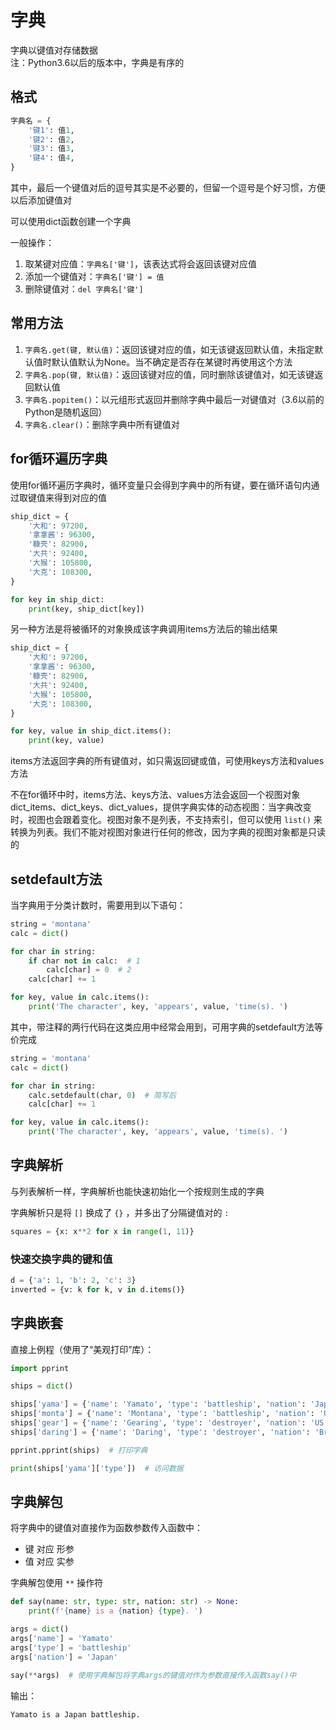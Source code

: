 # 字典

字典以键值对存储数据  
注：Python3.6以后的版本中，字典是有序的

## 格式

```python
字典名 = {
    '键1': 值1,
    '键2': 值2,
    '键3': 值3,
    '键4': 值4,
}
```

其中，最后一个键值对后的逗号其实是不必要的，但留一个逗号是个好习惯，方便以后添加键值对

可以使用dict函数创建一个字典

一般操作：
1. 取某键对应值：`字典名['键']`，该表达式将会返回该键对应值
2. 添加一个键值对：`字典名['键'] = 值`
3. 删除键值对：`del 字典名['键']`

## 常用方法

1. `字典名.get(键, 默认值)`：返回该键对应的值，如无该键返回默认值，未指定默认值时默认值默认为None。当不确定是否存在某键时再使用这个方法
2. `字典名.pop(键, 默认值)`：返回该键对应的值，同时删除该键值对，如无该键返回默认值
3. `字典名.popitem()`：以元组形式返回并删除字典中最后一对键值对（3.6以前的Python是随机返回）
4. `字典名.clear()`：删除字典中所有键值对

## for循环遍历字典

使用for循环遍历字典时，循环变量只会得到字典中的所有键，要在循环语句内通过取键值来得到对应的值

```python
ship_dict = {
    '大和': 97200,
    '拿拿酱': 96300,
    '糠壳': 82900,
    '大共': 92400,
    '大猴': 105800,
    '大克': 108300,
}

for key in ship_dict:
    print(key, ship_dict[key])
```

另一种方法是将被循环的对象换成该字典调用items方法后的输出结果

```python
ship_dict = {
    '大和': 97200,
    '拿拿酱': 96300,
    '糠壳': 82900,
    '大共': 92400,
    '大猴': 105800,
    '大克': 108300,
}

for key, value in ship_dict.items():
    print(key, value)
```

items方法返回字典的所有键值对，如只需返回键或值，可使用keys方法和values方法

不在for循环中时，items方法、keys方法、values方法会返回一个视图对象dict_items、dict_keys、dict_values，提供字典实体的动态视图：当字典改变时，视图也会跟着变化。视图对象不是列表，不支持索引，但可以使用 `list()` 来转换为列表。我们不能对视图对象进行任何的修改，因为字典的视图对象都是只读的

## setdefault方法

当字典用于分类计数时，需要用到以下语句：

```python
string = 'montana'
calc = dict()

for char in string:
    if char not in calc:  # 1
        calc[char] = 0  # 2
    calc[char] += 1

for key, value in calc.items():
    print('The character', key, 'appears', value, 'time(s). ')
```

其中，带注释的两行代码在这类应用中经常会用到，可用字典的setdefault方法等价完成

```python
string = 'montana'
calc = dict()

for char in string:
    calc.setdefault(char, 0)  # 简写后
    calc[char] += 1

for key, value in calc.items():
    print('The character', key, 'appears', value, 'time(s). ')
```

## 字典解析

与列表解析一样，字典解析也能快速初始化一个按规则生成的字典

字典解析只是将 `[]` 换成了 `{}` ，并多出了分隔键值对的 `:`

```python
squares = {x: x**2 for x in range(1, 11)}
```

### 快速交换字典的键和值

```python
d = {'a': 1, 'b': 2, 'c': 3}
inverted = {v: k for k, v in d.items()}
```

## 字典嵌套

直接上例程（使用了“美观打印”库）：

```python
import pprint

ships = dict()

ships['yama'] = {'name': 'Yamato', 'type': 'battleship', 'nation': 'Japan'}
ships['monta'] = {'name': 'Montana', 'type': 'battleship', 'nation': 'US'}
ships['gear'] = {'name': 'Gearing', 'type': 'destroyer', 'nation': 'US'}
ships['daring'] = {'name': 'Daring', 'type': 'destroyer', 'nation': 'British'}

pprint.pprint(ships)  # 打印字典

print(ships['yama']['type'])  # 访问数据
```

## 字典解包

将字典中的键值对直接作为函数参数传入函数中：
* 键 对应 形参
* 值 对应 实参

字典解包使用 `**` 操作符

```python
def say(name: str, type: str, nation: str) -> None:
    print(f'{name} is a {nation} {type}. ')

args = dict()
args['name'] = 'Yamato'
args['type'] = 'battleship'
args['nation'] = 'Japan'

say(**args)  # 使用字典解包将字典args的键值对作为参数直接传入函数say()中
```

输出：

```
Yamato is a Japan battleship. 
```
